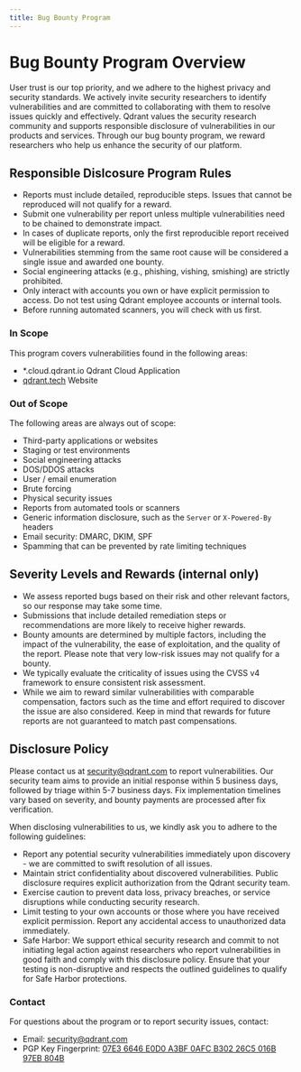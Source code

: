 ```yaml
---
title: Bug Bounty Program
---
```


# Bug Bounty Program Overview
User trust is our top priority, and we adhere to the highest privacy and security standards. We actively invite security researchers to identify vulnerabilities and are committed to collaborating with them to resolve issues quickly and effectively.
Qdrant values the security research community and supports responsible disclosure of vulnerabilities in our products and services. Through our bug bounty program, we reward researchers who help us enhance the security of our platform.

## Responsible Dislcosure Program Rules
- Reports must include detailed, reproducible steps. Issues that cannot be reproduced will not qualify for a reward.
- Submit one vulnerability per report unless multiple vulnerabilities need to be chained to demonstrate impact.
- In cases of duplicate reports, only the first reproducible report received will be eligible for a reward.
- Vulnerabilities stemming from the same root cause will be considered a single issue and awarded one bounty.
- Social engineering attacks (e.g., phishing, vishing, smishing) are strictly prohibited.
- Only interact with accounts you own or have explicit permission to access. Do not test using Qdrant employee accounts or internal tools.
- Before running automated scanners, you will check with us first.

### In Scope
This program covers vulnerabilities found in the following areas:
- *.cloud.qdrant.io Qdrant Cloud Application
- [qdrant.tech](http://qdrant.tech) Website

### Out of Scope
The following areas are always out of scope:
- Third-party applications or websites
- Staging or test environments
- Social engineering attacks
- DOS/DDOS attacks
- User / email enumeration
- Brute forcing
- Physical security issues
- Reports from automated tools or scanners
- Generic information disclosure, such as the `Server` or `X-Powered-By` headers
- Email security: DMARC, DKIM, SPF
- Spamming that can be prevented by rate limiting techniques

## Severity Levels and Rewards (internal only)
- We assess reported bugs based on their risk and other relevant factors, so our response may take some time.
- Submissions that include detailed remediation steps or recommendations are more likely to receive higher rewards.
- Bounty amounts are determined by multiple factors, including the impact of the vulnerability, the ease of exploitation, and the quality of the report. Please note that very low-risk issues may not qualify for a bounty.
- We typically evaluate the criticality of issues using the CVSS v4 framework to ensure consistent risk assessment.
- While we aim to reward similar vulnerabilities with comparable compensation, factors such as the time and effort required to discover the issue are also considered. Keep in mind that rewards for future reports are not guaranteed to match past compensations.

## Disclosure Policy
Please contact us at [security@qdrant.com](mailto:security@qdrant.com) to report vulnerabilities. Our security team aims to provide an initial response within 5 business days, followed by triage within 5-7 business days. Fix implementation timelines vary based on severity, and bounty payments are processed after fix verification.

When disclosing vulnerabilities to us, we kindly ask you to adhere to the following guidelines:
- Report any potential security vulnerabilities immediately upon discovery - we are committed to swift resolution of all issues.
- Maintain strict confidentiality about discovered vulnerabilities. Public disclosure requires explicit authorization from the Qdrant security team.
- Exercise caution to prevent data loss, privacy breaches, or service disruptions while conducting security research.
- Limit testing to your own accounts or those where you have received explicit permission. Report any accidental access to unauthorized data immediately.
- Safe Harbor: We support ethical security research and commit to not initiating legal action against researchers who report vulnerabilities in good faith and comply with this disclosure policy. Ensure that your testing is non-disruptive and respects the outlined guidelines to qualify for Safe Harbor protections.

### Contact
For questions about the program or to report security issues, contact:
- Email: [security@qdrant.com](mailto:security@qdrant.com)
- PGP Key Fingerprint: [07E3 6646 E0D0 A3BF 0AFC B302 26C5 016B 97EB 804B](/misc/qdrant-security-public-key.asc)
